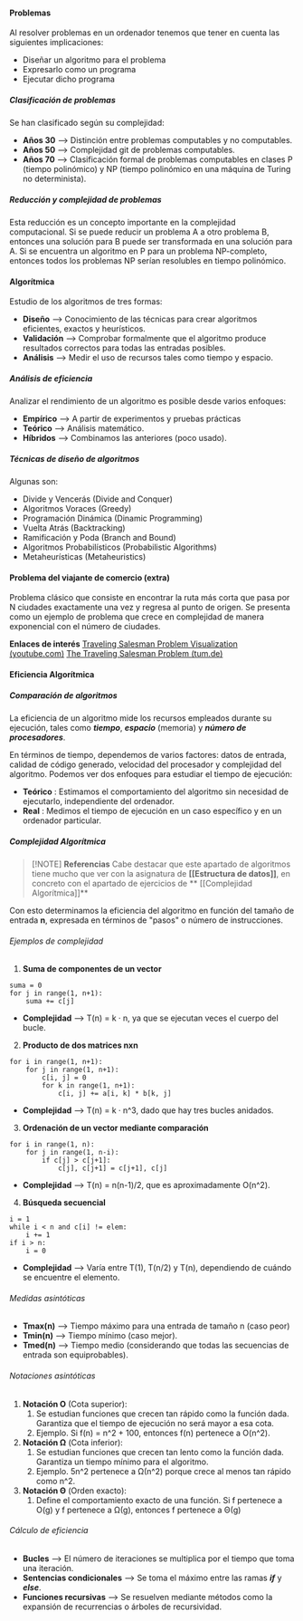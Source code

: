 #### Problemas
Al resolver problemas en un ordenador tenemos que tener en cuenta las siguientes implicaciones:
- Diseñar un algoritmo para el problema
- Expresarlo como un programa
- Ejecutar dicho programa
##### Clasificación de problemas
Se han clasificado según su complejidad:

- **Años 30** --> Distinción entre problemas computables y no computables.
- **Años 50** --> Complejidad git de problemas computables.
- **Años 70** --> Clasificación formal de problemas computables en clases P (tiempo polinómico) y NP (tiempo polinómico en una máquina de Turing no determinista).

##### Reducción y complejidad de problemas
Esta reducción es un concepto importante en la complejidad computacional. Si se puede reducir un problema A a otro problema B, entonces una solución para B puede ser transformada en una solución para A. Si se encuentra un algoritmo en P para un problema NP-completo, entonces todos los problemas NP serían resolubles en tiempo polinómico.

#### Algorítmica
Estudio de los algoritmos de tres formas:
- **Diseño** --> Conocimiento de las técnicas para crear algoritmos eficientes, exactos y heurísticos.
- **Validación** --> Comprobar formalmente que el algoritmo produce resultados correctos para todas las entradas posibles.
- **Análisis** --> Medir el uso de recursos tales como tiempo y espacio.
##### Análisis de eficiencia
Analizar el rendimiento de un algoritmo es posible desde varios enfoques:
- **Empírico** --> A partir de experimentos y pruebas prácticas
- **Teórico** --> Análisis matemático.
- **Híbridos** --> Combinamos las anteriores (poco usado).
##### Técnicas de diseño de algoritmos
Algunas son:
- Divide y Vencerás (Divide and Conquer) 
- Algoritmos Voraces (Greedy)
- Programación Dinámica (Dinamic Programming)
- Vuelta Atrás (Backtracking)
- Ramificación y Poda (Branch and Bound)
- Algoritmos Probabilísticos (Probabilistic Algorithms)
- Metaheurísticas (Metaheuristics)
#### Problema del viajante de comercio (extra)
Problema clásico que consiste en encontrar la ruta más corta que pasa por N ciudades exactamente una vez y regresa al punto de origen. Se presenta como un ejemplo de problema que crece en complejidad de manera exponencial con el número de ciudades.

**Enlaces de interés**
[Traveling Salesman Problem Visualization (youtube.com)](https://www.youtube.com/watch?v=SC5CX8drAtU)
[The Traveling Salesman Problem (tum.de)](https://algorithms.discrete.ma.tum.de/graph-games/tsp-game/index_en.html)
#### Eficiencia Algorítmica
##### Comparación de algoritmos
La eficiencia de un algoritmo mide los recursos empleados durante su ejecución, tales como ***tiempo***, ***espacio*** (memoria) y ***número de procesadores***. 

En términos de tiempo, dependemos de varios factores: datos de entrada, calidad de código generado, velocidad del procesador y complejidad del algoritmo. Podemos ver dos enfoques para estudiar el tiempo de ejecución:
- **Teórico** : Estimamos el comportamiento del algoritmo sin necesidad de ejecutarlo, independiente del ordenador.
- **Real** : Medimos el tiempo de ejecución en un caso específico y en un ordenador particular.

##### Complejidad Algorítmica

>[!NOTE] **Referencias**
>Cabe destacar que este apartado de algoritmos tiene mucho que ver con la asignatura de **[[Estructura de datos]]**, en concreto con el apartado de ejercicios de **
>[[Complejidad Algorítmica]]**

Con esto determinamos la eficiencia del algoritmo en función del tamaño de entrada **n**, expresada en términos de "pasos" o número de instrucciones.

###### Ejemplos de complejidad
1. **Suma de componentes de un vector**

```
suma = 0
for j in range(1, n+1):
	suma += c[j]
```

- **Complejidad** --> T(n) = k · n, ya que se ejecutan veces el cuerpo del bucle.

2. **Producto de dos matrices nxn**

```
for i in range(1, n+1):
	for j in range(1, n+1):
		c[i, j] = 0
		for k in range(1, n+1):
			c[i, j] += a[i, k] * b[k, j]
```

- **Complejidad** --> T(n) = k · n^3, dado que hay tres bucles anidados.

3. **Ordenación de un vector mediante comparación**

```
for i in range(1, n):
	for j in range(1, n-i):
		if c[j] > c[j+1]:
			c[j], c[j+1] = c[j+1], c[j]
```

- **Complejidad** --> T(n) = n(n-1)/2, que es aproximadamente O(n^2).

4. **Búsqueda secuencial**

```
i = 1
while i < n and c[i] != elem:
	i += 1
if i > n:
	i = 0
```

- **Complejidad** --> Varía entre T(1), T(n/2) y T(n), dependiendo de cuándo se encuentre el elemento.

###### Medidas asintóticas

- **Tmax(n)** --> Tiempo máximo para una entrada de tamaño n (caso peor)
- **Tmin(n)** --> Tiempo mínimo (caso mejor).
- **Tmed(n)** --> Tiempo medio (considerando que todas las secuencias de entrada son equiprobables).

###### Notaciones asintóticas

1. **Notación O** (Cota superior):
	1.  Se estudian funciones que crecen tan rápido como la función dada. Garantiza que el tiempo de ejecución no será mayor a esa cota.
	2. Ejemplo. Si f(n) = n^2 + 100, entonces f(n) pertenece a O(n^2).
2. **Notación Ω** (Cota inferior): 
	1. Se estudian funciones que crecen tan lento como la función dada. Garantiza un tiempo mínimo para el algoritmo.
	2. Ejemplo. 5n^2 pertenece a Ω(n^2) porque crece al menos tan rápido como n^2. 
3. **Notación Θ** (Orden exacto):
	1. Define el comportamiento exacto de una función. Si f pertenece a O(g) y f pertenece a Ω(g), entonces f pertenece a Θ(g)

###### Cálculo de eficiencia

- **Bucles** --> El número de iteraciones se multiplica por el tiempo que toma una iteración.
- **Sentencias condicionales** --> Se toma el máximo entre las ramas ***if*** y ***else***. 
- **Funciones recursivas** --> Se resuelven mediante métodos como la expansión de recurrencias o árboles de recursividad.


